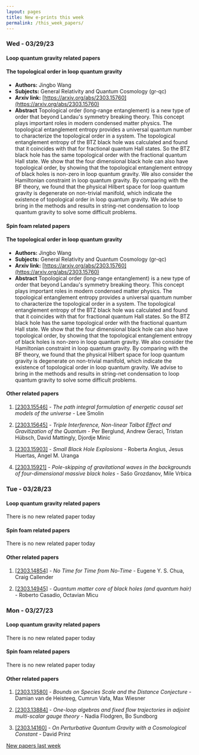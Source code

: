 ```yaml
---
layout: pages
title: New e-prints this week
permalink: /this_week_papers/
---
```




### Wed - 03/29/23

#### Loop quantum gravity related papers

#### **The topological order in loop quantum gravity**
 - **Authors:** Jingbo Wang
 - **Subjects:** General Relativity and Quantum Cosmology (gr-qc)
 - **Arxiv link:** [https://arxiv.org/abs/2303.15760](https://arxiv.org/abs/2303.15760)
 - **Abstract**
 Topological order (long-range entanglement) is a new type of order that beyond Landau's symmetry breaking theory. This concept plays important roles in modern condensed matter physics. The topological entanglement entropy provides a universal quantum number to characterize the topological order in a system. The topological entanglement entropy of the BTZ black hole was calculated and found that it coincides with that for fractional quantum Hall states. So the BTZ black hole has the same topological order with the fractional quantum Hall state. We show that the four dimensional black hole can also have topological order, by showing that the topological entanglement entropy of black holes is non-zero in loop quantum gravity. We also consider the Hamiltonian constraint in loop quantum gravity. By comparing with the BF theory, we found that the physical Hilbert space for loop quantum gravity is degenerate on non-trivial manifold, which indicate the existence of topological order in loop quantum gravity. We advise to bring in the methods and results in string-net condensation to loop quantum gravity to solve some difficult problems. 

#### Spin foam related papers

#### **The topological order in loop quantum gravity**
 - **Authors:** Jingbo Wang
 - **Subjects:** General Relativity and Quantum Cosmology (gr-qc)
 - **Arxiv link:** [https://arxiv.org/abs/2303.15760](https://arxiv.org/abs/2303.15760)
 - **Abstract**
 Topological order (long-range entanglement) is a new type of order that beyond Landau's symmetry breaking theory. This concept plays important roles in modern condensed matter physics. The topological entanglement entropy provides a universal quantum number to characterize the topological order in a system. The topological entanglement entropy of the BTZ black hole was calculated and found that it coincides with that for fractional quantum Hall states. So the BTZ black hole has the same topological order with the fractional quantum Hall state. We show that the four dimensional black hole can also have topological order, by showing that the topological entanglement entropy of black holes is non-zero in loop quantum gravity. We also consider the Hamiltonian constraint in loop quantum gravity. By comparing with the BF theory, we found that the physical Hilbert space for loop quantum gravity is degenerate on non-trivial manifold, which indicate the existence of topological order in loop quantum gravity. We advise to bring in the methods and results in string-net condensation to loop quantum gravity to solve some difficult problems. 



#### Other related papers

1. [[2303.15546]](https://arxiv.org/abs/2303.15546) - *The path integral formulation of energetic causal set models of the  universe* - Lee Smolin

1. [[2303.15645]](https://arxiv.org/abs/2303.15645) - *Triple Interference, Non-linear Talbot Effect and Gravitization of the  Quantum* - Per Berglund, Andrew Geraci, Tristan Hübsch, David Mattingly, Djordje Minic

1. [[2303.15903]](https://arxiv.org/abs/2303.15903) - *Small Black Hole Explosions* - Roberta Angius, Jesus Huertas, Angel M. Uranga

1. [[2303.15921]](https://arxiv.org/abs/2303.15921) - *Pole-skipping of gravitational waves in the backgrounds of  four-dimensional massive black holes* - Sašo Grozdanov, Mile Vrbica



### Tue - 03/28/23

#### Loop quantum gravity related papers

There is no new related paper today 

#### Spin foam related papers

There is no new related paper today 



#### Other related papers

1. [[2303.14854]](https://arxiv.org/abs/2303.14854) - *No Time for Time from No-Time* - Eugene Y. S. Chua, Craig Callender

1. [[2303.14945]](https://arxiv.org/abs/2303.14945) - *Quantum matter core of black holes (and quantum hair)* - Roberto Casadio, Octavian Micu



### Mon - 03/27/23

#### Loop quantum gravity related papers

There is no new related paper today 

#### Spin foam related papers

There is no new related paper today 



#### Other related papers

1. [[2303.13580]](https://arxiv.org/abs/2303.13580) - *Bounds on Species Scale and the Distance Conjecture* - Damian van de Heisteeg, Cumrun Vafa, Max Wiesner

1. [[2303.13884]](https://arxiv.org/abs/2303.13884) - *One-loop algebras and fixed flow trajectories in adjoint multi-scalar  gauge theory* - Nadia Flodgren, Bo Sundborg

1. [[2303.14160]](https://arxiv.org/abs/2303.14160) - *On Perturbative Quantum Gravity with a Cosmological Constant* - David Prinz






[New papers last week]({{site.url}}/archived/weekly/pre-prints/2023/03/27/archived_weekly_papers.html)